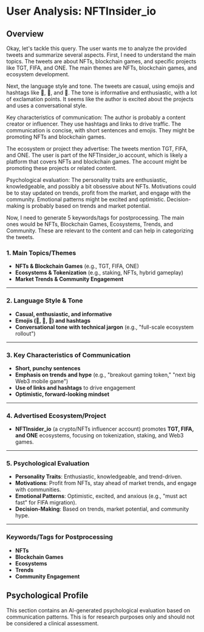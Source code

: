 # User Analysis: NFTInsider_io

## Overview

<think>
Okay, let's tackle this query. The user wants me to analyze the provided tweets and summarize several aspects. First, I need to understand the main topics. The tweets are about NFTs, blockchain games, and specific projects like TGT, FIFA, and ONE. The main themes are NFTs, blockchain games, and ecosystem development.

Next, the language style and tone. The tweets are casual, using emojis and hashtags like 🤔, 🥊, and 🔽. The tone is informative and enthusiastic, with a lot of exclamation points. It seems like the author is excited about the projects and uses a conversational style.

Key characteristics of communication: The author is probably a content creator or influencer. They use hashtags and links to drive traffic. The communication is concise, with short sentences and emojis. They might be promoting NFTs and blockchain games.

The ecosystem or project they advertise: The tweets mention TGT, FIFA, and ONE. The user is part of the NFTInsider_io account, which is likely a platform that covers NFTs and blockchain games. The account might be promoting these projects or related content.

Psychological evaluation: The personality traits are enthusiastic, knowledgeable, and possibly a bit obsessive about NFTs. Motivations could be to stay updated on trends, profit from the market, and engage with the community. Emotional patterns might be excited and optimistic. Decision-making is probably based on trends and market potential.

Now, I need to generate 5 keywords/tags for postprocessing. The main ones would be NFTs, Blockchain Games, Ecosystems, Trends, and Community. These are relevant to the content and can help in categorizing the tweets.
</think>

### **1. Main Topics/Themes**  
- **NFTs & Blockchain Games** (e.g., TGT, FIFA, ONE)  
- **Ecosystems & Tokenization** (e.g., staking, NFTs, hybrid gameplay)  
- **Market Trends & Community Engagement**  

---

### **2. Language Style & Tone**  
- **Casual, enthusiastic, and informative**  
- **Emojis (🤔, 🥊, 🔽) and hashtags**  
- **Conversational tone with technical jargon** (e.g., "full-scale ecosystem rollout")  

---

### **3. Key Characteristics of Communication**  
- **Short, punchy sentences**  
- **Emphasis on trends and hype** (e.g., "breakout gaming token," "next big Web3 mobile game")  
- **Use of links and hashtags** to drive engagement  
- **Optimistic, forward-looking mindset**  

---

### **4. Advertised Ecosystem/Project**  
- **NFTInsider_io** (a crypto/NFTs influencer account) promotes **TGT, FIFA, and ONE** ecosystems, focusing on tokenization, staking, and Web3 games.  

---

### **5. Psychological Evaluation**  
- **Personality Traits**: Enthusiastic, knowledgeable, and trend-driven.  
- **Motivations**: Profit from NFTs, stay ahead of market trends, and engage with communities.  
- **Emotional Patterns**: Optimistic, excited, and anxious (e.g., "must act fast" for FIFA migration).  
- **Decision-Making**: Based on trends, market potential, and community hype.  

---

### **Keywords/Tags for Postprocessing**  
- **NFTs**  
- **Blockchain Games**  
- **Ecosystems**  
- **Trends**  
- **Community Engagement**

## Psychological Profile

This section contains an AI-generated psychological evaluation based on communication patterns. This is for research purposes only and should not be considered a clinical assessment.